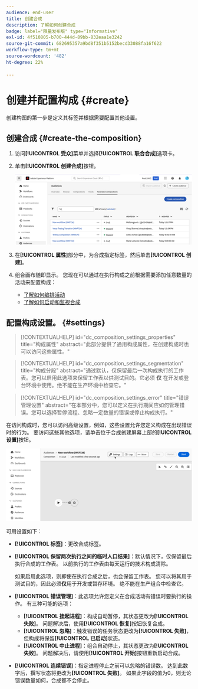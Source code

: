 ```yaml
---
audience: end-user
title: 创建合成
description: 了解如何创建合成
badge: label="限量发布版" type="Informative"
exl-id: 4f510805-b700-444d-89bb-832eaa1e3242
source-git-commit: 682695357a9bd8f351b5152becd33088fa16f622
workflow-type: tm+mt
source-wordcount: '482'
ht-degree: 22%

---
```


# 创建并配置构成 {#create}

创建构图的第一步是定义其标签并根据需要配置其他设置。

## 创建合成 {#create-the-composition}

1. 访问&#x200B;**[!UICONTROL 受众]**&#x200B;菜单并选择&#x200B;**[!UICONTROL 联合合成]**&#x200B;选项卡。

1. 单击&#x200B;**[!UICONTROL 创建合成]**&#x200B;按钮。

   ![](assets/composition-create.png)

1. 在&#x200B;**[!UICONTROL 属性]**&#x200B;部分中，为合成指定标签，然后单击&#x200B;**[!UICONTROL 创建]**。

1. 组合画布随即显示。 您现在可以通过在执行构成之前根据需要添加任意数量的活动来配置构成：

   * [了解如何编排活动](#action-activities)
   * [了解如何启动和监视合成](#save)

## 配置构成设置。 {#settings}

>[!CONTEXTUALHELP]
>id="dc_composition_settings_properties"
>title="构成属性"
>abstract="此部分提供了通用构成属性，在创建构成时也可以访问这些属性。"

>[!CONTEXTUALHELP]
>id="dc_composition_settings_segmentation"
>title="构成分段"
>abstract="通过默认，仅保留最后一次构成执行的工作表。您可以启用此选项来保留工作表以供测试目的。它必须 **仅** 在开发或登台环境中使用。绝不能在生产环境中检查它。"

>[!CONTEXTUALHELP]
>id="dc_composition_settings_error"
>title="错误管理设置"
>abstract="在本部分中，您可以定义在执行期间应如何管理错误。您可以选择暂停流程、忽略一定数量的错误或停止构成执行。"

在访问构成时，您可以访问高级设置，例如，这些设置允许您定义构成在出现错误时的行为。 要访问这些其他选项，请单击位于合成创建屏幕上部的&#x200B;**[!UICONTROL 设置]**&#x200B;按钮。

![](assets/composition-create-settings.png)

可用设置如下：

* **[!UICONTROL 标签]**：更改合成标签。

* **[!UICONTROL 保留两次执行之间的临时人口结果]**：默认情况下，仅保留最后执行合成的工作表。 以前执行的工作表由每天运行的技术构成清除。

  如果启用此选项，则即使在执行合成之后，也会保留工作表。 您可以将其用于测试目的，因此必须&#x200B;**仅**&#x200B;用于开发或暂存环境。 绝不能在生产组合中检查它。

* **[!UICONTROL 错误管理]**：此选项允许您定义在合成活动有错误时要执行的操作。 有三种可能的选项：

   * **[!UICONTROL 挂起进程]**：构成自动暂停，其状态更改为&#x200B;**[!UICONTROL 失败]**。 问题解决后，使用&#x200B;**[!UICONTROL 恢复]**&#x200B;按钮恢复合成。
   * **[!UICONTROL 忽略]**：触发错误的任务状态更改为&#x200B;**[!UICONTROL 失败]**，但构成将保留&#x200B;**[!UICONTROL 已启动]**&#x200B;状态。
   * **[!UICONTROL 中止进程]**：组合自动停止，其状态更改为&#x200B;**[!UICONTROL 失败]**。 问题解决后，请使用&#x200B;**[!UICONTROL 开始]**&#x200B;按钮重新启动合成。

* **[!UICONTROL 连续错误]**：指定进程停止之前可以忽略的错误数。 达到此数字后，撰写状态将更改为&#x200B;**[!UICONTROL 失败]**。 如果此字段的值为0，则无论错误数量如何，合成都不会停止。
